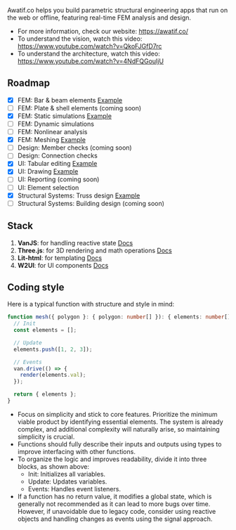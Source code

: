 Awatif.co helps you build parametric structural engineering apps that run on the web or offline, featuring real-time FEM analysis and design. 

- For more information, check our website: https://awatif.co/
- To understand the vision, watch this video: https://www.youtube.com/watch?v=QkoFJGfD7rc
- To understand the architecture, watch this video: https://www.youtube.com/watch?v=4NdFQGouIjU

## Roadmap
- [x] FEM: Bar & beam elements [Example](https://lnkd.in/di83wh_b)
- [ ] FEM: Plate & shell elements (coming soon)
- [x] FEM: Static simulations [Example](https://lnkd.in/dAadJkTC)
- [ ] FEM: Dynamic simulations
- [ ] FEM: Nonlinear analysis
- [x] FEM: Meshing [Example](https://lnkd.in/dE5PNb-4)
- [ ] Design: Member checks (coming soon)
- [ ] Design: Connection checks
- [x] UI: Tabular editing [Example](https://lnkd.in/dHfwFHRF)
- [x] UI: Drawing [Example](https://lnkd.in/dbiG7ASX)
- [ ] UI: Reporting (coming soon)
- [ ] UI: Element selection
- [x] Structural Systems: Truss design [Example](https://lnkd.in/dr72G_wH)
- [ ] Structural Systems: Building design (coming soon)

## Stack 
1. **VanJS**: for handling reactive state [Docs](https://vanjs.org/)
2. **Three.js**: for 3D rendering and math operations [Docs](https://threejs.org/)
3. **Lit-html**: for templating [Docs](https://lit.dev/docs/libraries/standalone-templates/)
4. **W2UI**: for UI components [Docs](https://w2ui.com/web/home)

## Coding style
Here is a typical function with structure and style in mind:
```ts
function mesh({ polygon }: { polygon: number[] }): { elements: number[][] } {
  // Init
  const elements = [];

  // Update
  elements.push([1, 2, 3]);

  // Events
  van.drive(() => {
    render(elements.val);
  });

  return { elements };
}
```

- Focus on simplicity and stick to core features. Prioritize the minimum viable product by identifying essential elements. The system is already complex, and additional complexity will naturally arise, so maintaining simplicity is crucial.
- Functions should fully describe their inputs and outputs using types to improve interfacing with other functions.
- To organize the logic and improves readability, divide it into three blocks, as shown above:
  - Init: Initializes all variables.
  - Update: Updates variables.
  - Events: Handles event listeners.
- If a function has no return value, it modifies a global state, which is generally not recommended as it can lead to more bugs over time. However, if unavoidable due to legacy code, consider using reactive objects and handling changes as events using the signal approach.
